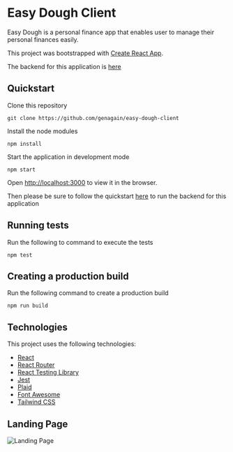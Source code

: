 # Easy Dough Client

Easy Dough is a personal finance app that enables user to manage their personal finances easily.

This project was bootstrapped with [Create React App](https://github.com/facebook/create-react-app).

The backend for this application is [here](https://github.com/genagain/easy-dough-api)


## Quickstart

Clone this repository
```
git clone https://github.com/genagain/easy-dough-client
```

Install the node modules
```
npm install
```

Start the application in development mode
```
npm start
```

Open [http://localhost:3000](http://localhost:3000) to view it in the browser.

Then please be sure to follow the quickstart [here](https://github.com/genagain/easy-dough-api) to run the backend for this application

## Running tests

Run the following to command to execute the tests
```
npm test
```

## Creating a production build
Run the following command to create a production build
```
npm run build
```

## Technologies

This project uses the following technologies:

* [React](https://reactjs.org/)
* [React Router](https://reactrouter.com/)
* [React Testing Library](https://testing-library.com/docs/react-testing-library/intro/)
* [Jest](https://jestjs.io/)
* [Plaid](https://plaid.com/)
* [Font Awesome](https://fontawesome.com/)
* [Tailwind CSS](https://tailwindcss.com/)

## Landing Page
![Landing Page](https://i.imgur.com/zb7kHZn.png)
